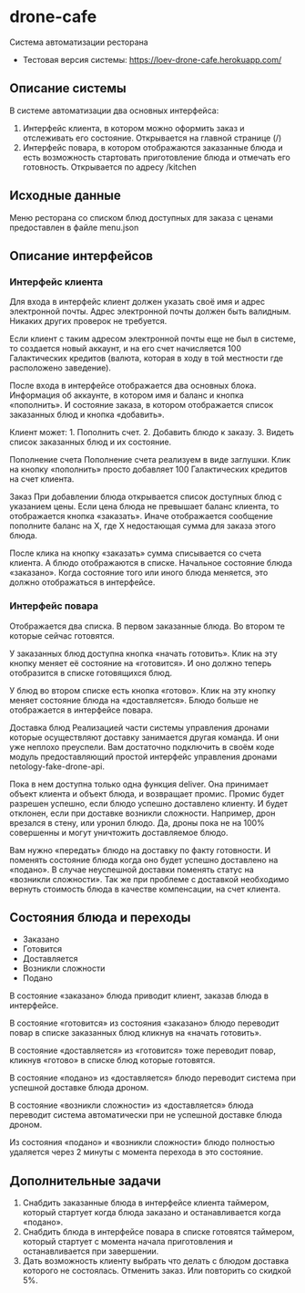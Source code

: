 # drone-cafe
Система автоматизации ресторана
* Тестовая версия системы: https://loev-drone-cafe.herokuapp.com/

## Описание системы
В системе автоматизации два основных интерфейса:

1. Интерфейс клиента, в котором можно оформить заказ и отслеживать его состояние. Открывается на главной странице (/)
2. Интерфейс повара, в котором отображаются заказанные блюда и есть возможность стартовать приготовление блюда и отмечать его готовность. Открывается по адресу /kitchen

## Исходные данные
Меню ресторана со списком блюд доступных для заказа с ценами предоставлен в файле menu.json

## Описание интерфейсов
### Интерфейс клиента
Для входа в интерфейс клиент должен указать своё имя и адрес электронной почты. Адрес электронной почты должен быть валидным. Никаких других проверок не требуется.

Если клиент с таким адресом электронной почты еще не был в системе, то создается новый аккаунт, и на его счет начисляется 100 Галактических кредитов (валюта, которая в ходу в той местности где расположено заведение).

После входа в интерфейсе отображается два основных блока. Информация об аккаунте, в котором имя и баланс и кнопка «пополнить». И состояние заказа, в котором отображается список заказанных блюд и кнопка «добавить».

Клиент может: 1. Пополнить счет. 2. Добавить блюдо к заказу. 3. Видеть список заказанных блюд и их состояние.

Пополнение счета
Пополнение счета реализуем в виде заглушки. Клик на кнопку «пополнить» просто добавляет 100 Галактических кредитов на счет клиента.

Заказ
При добавлении блюда открывается список доступных блюд с указанием цены. Если цена блюда не превышает баланс клиента, то отображается кнопка «заказать». Иначе отображается сообщение пополните баланс на X, где X недостающая сумма для заказа этого блюда.

После клика на кнопку «заказать» сумма списывается со счета клиента. А блюдо отображаются в списке. Начальное состояние блюда «заказано». Когда состояние того или иного блюда меняется, это должно отображаться в интерфейсе.

### Интерфейс повара
Отображается два списка. В первом заказанные блюда. Во втором те которые сейчас готовятся.

У заказанных блюд доступна кнопка «начать готовить». Клик на эту кнопку меняет её состояние на «готовится». И оно должно теперь отобразится в списке готовящихся блюд.

У блюд во втором списке есть кнопка «готово». Клик на эту кнопку меняет состояние блюда на «доставляется». Блюдо больше не отображается в интерфейсе повара.

Доставка блюд
Реализацией части системы управления дронами которые осуществляют доставку занимается другая команда. И они уже неплохо преуспели. Вам достаточно подключить в своём коде модуль предоставляющий простой интерфейс управления дронами netology-fake-drone-api.

Пока в нем доступна только одна функция deliver. Она принимает объект клиента и объект блюда, и возвращает промис. Промис будет разрешен успешно, если блюдо успешно доставлено клиенту. И будет отклонен, если при доставке возникли сложности. Например, дрон врезался в стену, или уронил блюдо. Да, дроны пока не на 100% совершенны и могут уничтожить доставляемое блюдо.

Вам нужно «передать» блюдо на доставку по факту готовности. И поменять состояние блюда когда оно будет успешно доставлено на «подано». В случае неуспешной доставки поменять статус на «возникли сложности». Так же при проблеме с доставкой необходимо вернуть стоимость блюда в качестве компенсации, на счет клиента.

## Состояния блюда и переходы
* Заказано
* Готовится
* Доставляется
* Возникли сложности
* Подано

В состояние «заказано» блюда приводит клиент, заказав блюда в интерфейсе.

В состояние «готовится» из состояния «заказано» блюдо переводит повар в списке заказанных блюд кликнув на «начать готовить».

В состояние «доставляется» из «готовится» тоже переводит повар, кликнув «готово» в списке блюд которые готовятся.

В состояние «подано» из «доставляется» блюдо переводит система при успешной доставке блюда дроном.

В состояние «возникли сложности» из «доставляется» блюда переводит система автоматически при не успешной доставке блюда дроном.

Из состояния «подано» и «возникли сложности» блюдо полностью удаляется через 2 минуты с момента перехода в это состояние.

## Дополнительные задачи
1. Снабдить заказанные блюда в интерфейсе клиента таймером, который стартует когда блюда заказано и останавливается когда «подано».
2. Снабдить блюда в интерфейсе повара в списке готовятся таймером, который стартует с момента начала приготовления и останавливается при завершении.
3. Дать возможность клиенту выбрать что делать с блюдом доставка которого не состоялась. Отменить заказ. Или повторить со скидкой 5%.